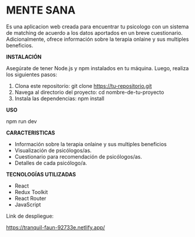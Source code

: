 # MENTE SANA

Es una aplicacion web creada para encuentrar tu psicologo con un sistema de matching de acuerdo a los datos aportados en un breve cuestionario.
Adicionalmente, ofrece información sobre la terapia onlaine y sus multiples beneficios. 

**INSTALACIÓN**

Asegúrate de tener Node.js y npm instalados en tu máquina. Luego, realiza los siguientes pasos:

1. Clona este repositorio: git clone https://tu-repositorio.git
2. Navega al directorio del proyecto: cd nombre-de-tu-proyecto
3. Instala las dependencias: npm install

**USO**

npm run dev

**CARACTERISTICAS**

- Información sobre la terapia onlaine y sus multiples beneficios
- Visualización de psicólogos/as.
- Cuestionario para recomendación de psicólogos/as.
- Detalles de cada psicólogo/a.

**TECNOLOGÍAS UTILIZADAS**

- React
- Redux Toolkit
- React Router
- JavaScript

Link de despliegue: 

https://tranquil-faun-92733e.netlify.app/





